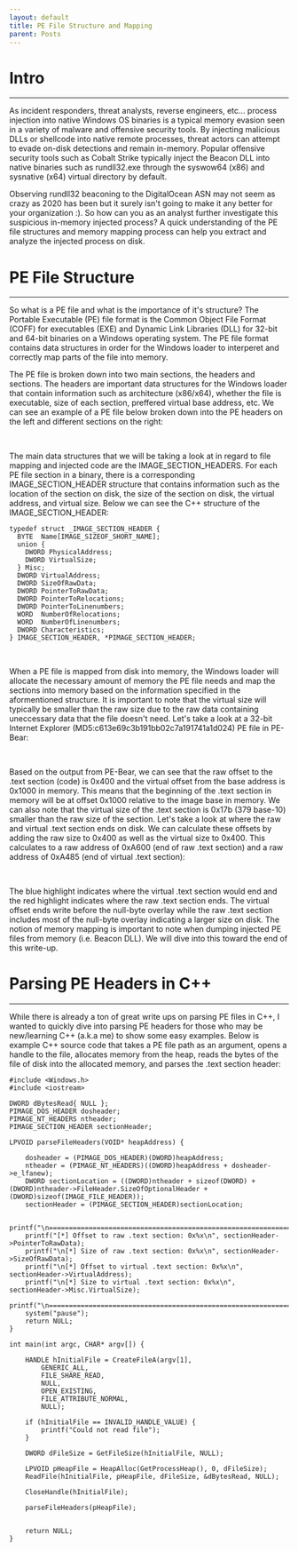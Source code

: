 ```yaml
---
layout: default
title: PE File Structure and Mapping
parent: Posts
---
```


# **Intro**
---
As incident responders, threat analysts, reverse engineers, etc... process injection into native Windows OS binaries is a typical memory evasion seen in a variety of malware and offensive security tools. By injecting malicious DLLs or shellcode into native remote processes, threat actors can attempt to evade on-disk detections and remain in-memory. Popular offensive security tools such as Cobalt Strike typically inject the Beacon DLL into native binaries such as rundll32.exe through the syswow64 (x86) and sysnative (x64) virtual directory by default. 

Observing rundll32 beaconing to the DigitalOcean ASN may not seem as crazy as 2020 has been but it surely isn't going to make it any better for your organization :). So how can you as an analyst further investigate this suspicious in-memory injected process? A quick understanding of the PE file structures and memory mapping process can help you extract and analyze the injected process on disk.

# **PE File Structure**
---
So what is a PE file and what is the importance of it's structure? The Portable Executable (PE) file format is the Common Object File Format (COFF) for executables (EXE) and Dynamic Link Libraries (DLL) for 32-bit and 64-bit binaries on a Windows operating system. The PE file format contains data structures in order for the Windows loader to interperet and correctly map parts of the file into memory. 

The PE file is broken down into two main sections, the headers and sections. The headers are important data structures for the Windows loader that contain information such as architecture (x86/x64), whether the file is executable, size of each section, preffered virtual base address, etc. We can see an example of a PE file below broken down into the PE headers on the left and different sections on the right:

<img src="{{ site.url }}{{ site.baseurl }}/images/01.png" alt="">
&nbsp;  

The main data structures that we will be taking a look at in regard to file mapping and injected code are the IMAGE_SECTION_HEADERS. For each PE file section in a binary, there is a corresponding IMAGE_SECTION_HEADER structure that contains information such as the location of the section on disk, the size of the section on disk, the virtual address, and virtual size. Below we can see the C++ structure of the IMAGE_SECTION_HEADER:

```
typedef struct _IMAGE_SECTION_HEADER {
  BYTE  Name[IMAGE_SIZEOF_SHORT_NAME];
  union {
    DWORD PhysicalAddress;
    DWORD VirtualSize;
  } Misc;
  DWORD VirtualAddress;
  DWORD SizeOfRawData;
  DWORD PointerToRawData;
  DWORD PointerToRelocations;
  DWORD PointerToLinenumbers;
  WORD  NumberOfRelocations;
  WORD  NumberOfLinenumbers;
  DWORD Characteristics;
} IMAGE_SECTION_HEADER, *PIMAGE_SECTION_HEADER;

```
&nbsp;  

When a PE file is mapped from disk into memory, the Windows loader will allocate the necessary amount of memory the PE file needs and map the sections into memory based on the information specified in the aformentioned structure. It is important to note that the virtual size will typically be smaller than the raw size due to the raw data containing uneccessary data that the file doesn't need. Let's take a look at a 32-bit Internet Explorer (MD5:c613e69c3b191bb02c7a191741a1d024) PE file in PE-Bear:

<img src="{{ site.url }}{{ site.baseurl }}/images/02.png" alt="">
&nbsp;  


Based on the output from PE-Bear, we can see that the raw offset to the .text section (code) is 0x400 and the virtual offset from the base address is 0x1000 in memory. This means that the beginning of the .text section in memory will be at offset 0x1000 relative to the image base in memory. We can also note that the virtual size of the .text section is 0x17b (379 base-10) smaller than the raw size of the section. Let's take a look at where the raw and virtual .text section ends on disk. We can calculate these offsets by adding the raw size to 0x400 as well as the virtual size to 0x400. This calculates to a raw address of 0xA600 (end of raw .text section) and a raw address of 0xA485 (end of virtual .text section):

<img src="{{ site.url }}{{ site.baseurl }}/images/03.png" alt="">
&nbsp; 

The blue highlight indicates where the virtual .text section would end and the red highlight indicates where the raw .text section ends. The virtual offset ends write before the null-byte overlay while the raw .text section includes most of the null-byte overlay indicating a larger size on disk. The notion of memory mapping is important to note when dumping injected PE files from memory (i.e. Beacon DLL). We will dive into this toward the end of this write-up. 

# **Parsing PE Headers in C++**
---
While there is already a ton of great write ups on parsing PE files in C++, I wanted to quickly dive into parsing PE headers for those who may be new/learning C++ (a.k.a me) to show some easy examples. Below is example C++ source code that takes a PE file path as an argument, opens a handle to the file, allocates memory from the heap, reads the bytes of the file of disk into the allocated memory, and parses the .text section header:

```
#include <Windows.h>
#include <iostream>

DWORD dBytesRead{ NULL };
PIMAGE_DOS_HEADER dosheader;
PIMAGE_NT_HEADERS ntheader;
PIMAGE_SECTION_HEADER sectionHeader;

LPVOID parseFileHeaders(VOID* heapAddress) {

	dosheader = (PIMAGE_DOS_HEADER)(DWORD)heapAddress;
	ntheader = (PIMAGE_NT_HEADERS)((DWORD)heapAddress + dosheader->e_lfanew);
	DWORD sectionLocation = ((DWORD)ntheader + sizeof(DWORD) + (DWORD)ntheader->FileHeader.SizeOfOptionalHeader + (DWORD)sizeof(IMAGE_FILE_HEADER));
	sectionHeader = (PIMAGE_SECTION_HEADER)sectionLocation;

	printf("\n========================================================================================================================\n");
	printf("[*] Offset to raw .text section: 0x%x\n", sectionHeader->PointerToRawData);
	printf("\n[*] Size of raw .text section: 0x%x\n", sectionHeader->SizeOfRawData);
	printf("\n[*] Offset to virtual .text section: 0x%x\n", sectionHeader->VirtualAddress);
	printf("\n[*] Size to virtual .text section: 0x%x\n", sectionHeader->Misc.VirtualSize);
	printf("\n========================================================================================================================\n");
	system("pause");
	return NULL;
}

int main(int argc, CHAR* argv[]) {

	HANDLE hInitialFile = CreateFileA(argv[1], 
		GENERIC_ALL, 
		FILE_SHARE_READ,
		NULL,
		OPEN_EXISTING, 
		FILE_ATTRIBUTE_NORMAL,
		NULL);

	if (hInitialFile == INVALID_HANDLE_VALUE) {
		printf("Could not read file");
	}

	DWORD dFileSize = GetFileSize(hInitialFile, NULL);

	LPVOID pHeapFile = HeapAlloc(GetProcessHeap(), 0, dFileSize);
	ReadFile(hInitialFile, pHeapFile, dFileSize, &dBytesRead, NULL);

	CloseHandle(hInitialFile);

	parseFileHeaders(pHeapFile);
	

	return NULL;
}
  ```

<img src="{{ site.url }}{{ site.baseurl }}/images/04.png" alt="">
